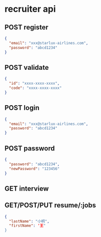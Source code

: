 # recruiter api

## POST register
```json
{
  "email": "xxx@starlux-airlines.com",
  "password": "abcd1234"
}
```

## POST validate
```json
{
  "id": "xxxx-xxxx-xxxx",
  "code": "xxxx-xxxx-xxxx"
}
```

## POST login
```json
{
  "email": "xxx@starlux-airlines.com",
  "password": "abcd1234"
}
```

## POST password
```json
{
  "password": "abcd1234",
  "newPassword": "123456"
}
```

## GET interview

## GET/POST/PUT resume/:jobs
```json
{
  "lastName": "小明",
  "firstName": '王"
}
```
